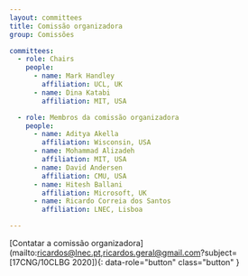```yaml
---
layout: committees
title: Comissão organizadora
group: Comissões

committees:
  - role: Chairs
    people:
      - name: Mark Handley
        affiliation: UCL, UK
      - name: Dina Katabi
        affiliation: MIT, USA

  - role: Membros da comissão organizadora
    people:
      - name: Aditya Akella
        affiliation: Wisconsin, USA
      - name: Mohammad Alizadeh
        affiliation: MIT, USA
      - name: David Andersen
        affiliation: CMU, USA
      - name: Hitesh Ballani
        affiliation: Microsoft, UK
      - name: Ricardo Correia dos Santos
        affiliation: LNEC, Lisboa

---
```


[Contatar a comissão organizadora](mailto:ricardos@lnec.pt,ricardos.geral@gmail.com?subject=[17CNG/10CLBG 2020]){: data-role="button" class="button" }
